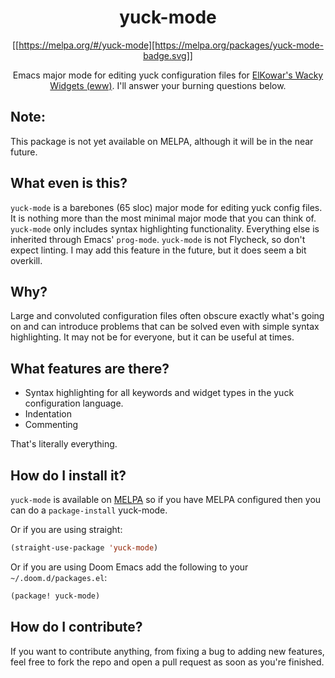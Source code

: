 <div align="center">

# yuck-mode

[[https://melpa.org/#/yuck-mode][https://melpa.org/packages/yuck-mode-badge.svg]]

Emacs major mode for editing yuck configuration files for [ElKowar's Wacky Widgets (eww)](https://github.com/elkowar/eww). I'll answer your burning questions below.

</div>

## Note:
This package is not yet available on MELPA, although it will be in the near future.

## What even is this?

`yuck-mode` is a barebones (65 sloc) major mode for editing yuck config files. It is nothing more than the most minimal major mode that you can think of.
`yuck-mode` only includes syntax highlighting functionality. Everything else is inherited through Emacs' `prog-mode`. `yuck-mode` is not Flycheck, so don't expect linting. I may add this feature in the future, but it does seem a bit overkill.

## Why?

Large and convoluted configuration files often obscure exactly what's going on and can introduce problems that can be solved
even with simple syntax highlighting. It may not be for everyone, but it can be useful at times.

## What features are there?

+ Syntax highlighting for all keywords and widget types in the yuck configuration language.
+ Indentation
+ Commenting

That's literally everything.

## How do I install it?

`yuck-mode` is available on [MELPA](https://melpa.org/#/yuck-mode) so if you have MELPA configured then you can do a
`package-install` yuck-mode.

Or if you are using straight:

``` lisp
(straight-use-package 'yuck-mode)
```

Or if you are using Doom Emacs add the following to your `~/.doom.d/packages.el`:

``` lisp
(package! yuck-mode)
```

## How do I contribute?

If you want to contribute anything, from fixing a bug to adding new 
features, feel free to fork the repo and open a pull request as soon as you're finished.
